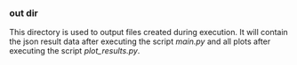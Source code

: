 ### out dir
This directory is used to output files created during execution. 
It will contain the json result data after executing the script *main.py* and all plots after executing the script *plot_results.py*.